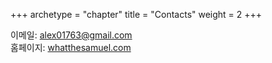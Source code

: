 +++
archetype = "chapter"
title = "Contacts"
weight = 2
+++

이메일: [alex01763@gmail.com](mailto:alex01763@gmail.com)    
홈페이지: [whatthesamuel.com](https://whatthesamuel.com)